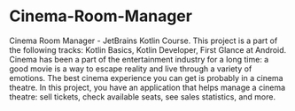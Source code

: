 # Cinema-Room-Manager
Cinema Room Manager - JetBrains Kotlin Course.
This project is a part of the following tracks:
Kotlin Basics, Kotlin Developer, First Glance at Android.
Cinema has been a part of the entertainment industry for a long time: 
a good movie is a way to escape reality and live through a variety of emotions. 
The best cinema experience you can get is probably in a cinema theatre. 
In this project, you have an application that helps manage a cinema theatre: 
sell tickets, check available seats, see sales statistics, and more.
